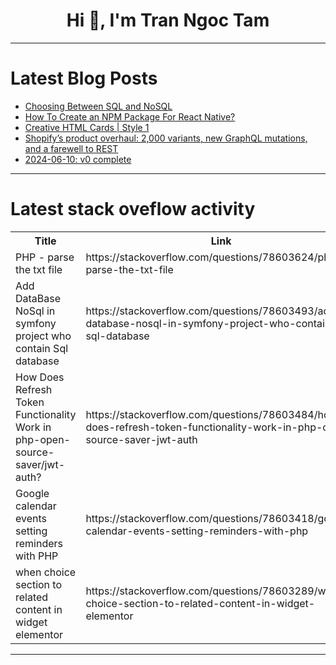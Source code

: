 <h1 align="center">Hi 👋, I'm Tran Ngoc Tam</h1>

---

# Latest Blog Posts 
<!-- BLOG-POST-LIST:START -->
- [Choosing Between SQL and NoSQL](https://dev.to/adrianbailador/choosing-between-sql-and-nosql-n9i)
- [How To Create an NPM Package For React Native?](https://dev.to/amitkumar13/how-to-create-an-npm-package-for-react-native-4bkj)
- [Creative HTML Cards | Style 1](https://dev.to/creative_salahu/creative-html-cards-style-1-5h8a)
- [Shopify’s product overhaul: 2,000 variants, new GraphQL mutations, and a farewell to REST](https://dev.to/gadgetdev/shopifys-product-overhaul-2000-variants-new-graphql-mutations-and-a-farewell-to-rest-4kei)
- [2024-06-10: v0 complete](https://dev.to/armantark/2024-06-10-v0-complete-3dil)
<!-- BLOG-POST-LIST:END -->

---

# Latest stack oveflow activity
<table>
  <tr><th>Title</th><th>Link</th></tr>
  <!-- STACKOVERFLOW:START --><tr><td>PHP - parse the txt file</td><td>https://stackoverflow.com/questions/78603624/php-parse-the-txt-file</td></tr><tr><td>Add DataBase NoSql in symfony project who contain Sql database</td><td>https://stackoverflow.com/questions/78603493/add-database-nosql-in-symfony-project-who-contain-sql-database</td></tr><tr><td>How Does Refresh Token Functionality Work in php-open-source-saver/jwt-auth?</td><td>https://stackoverflow.com/questions/78603484/how-does-refresh-token-functionality-work-in-php-open-source-saver-jwt-auth</td></tr><tr><td>Google calendar events setting reminders with PHP</td><td>https://stackoverflow.com/questions/78603418/google-calendar-events-setting-reminders-with-php</td></tr><tr><td>when choice section to related content in widget elementor</td><td>https://stackoverflow.com/questions/78603289/when-choice-section-to-related-content-in-widget-elementor</td></tr><!-- STACKOVERFLOW:END -->
</table>

---



